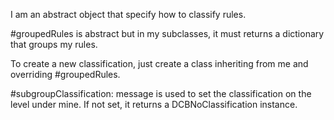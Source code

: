 I am an abstract object that specify how to classify rules.

#groupedRules is abstract but in my subclasses, it must returns a dictionary that groups my rules.

To create a new classification, just create a class inheriting from me and overriding #groupedRules.

#subgroupClassification: message is used to set the classification on the level under mine. If not set, it returns a DCBNoClassification instance.